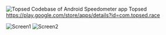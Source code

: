 ![Topsed](https://github.com/praslnx8/Topsed-Speedometer/raw/main/app/src/main/res/mipmap-xhdpi/ic_launcher.png) 
Codebase of Android Speedometer app Topsed
https://play.google.com/store/apps/details?id=com.topsed.race


![Screen1](https://play-lh.googleusercontent.com/eefhwAYJsvoY5VdFMX5iKj4wHDVPie93RPQ2x1s97H19JSO72wPcMp3iE43uY7EhMK0=w526-h296-rw)
![Screen2](https://play-lh.googleusercontent.com/L4zvouCFpSxo7mg4C86kICFi-KqycrXQINASgoKtnLbA5lmiX3ypX5PhRpyrgUhQjOg=w526-h296-rw)


